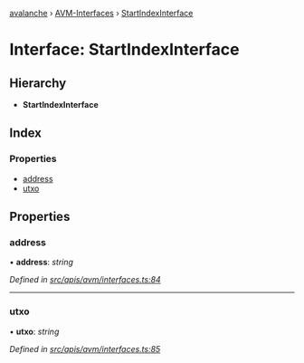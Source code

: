 [avalanche](../README.md) › [AVM-Interfaces](../modules/avm_interfaces.md) › [StartIndexInterface](avm_interfaces.startindexinterface.md)

# Interface: StartIndexInterface

## Hierarchy

* **StartIndexInterface**

## Index

### Properties

* [address](avm_interfaces.startindexinterface.md#address)
* [utxo](avm_interfaces.startindexinterface.md#utxo)

## Properties

###  address

• **address**: *string*

*Defined in [src/apis/avm/interfaces.ts:84](https://github.com/ava-labs/avalanchejs/blob/598fbcc/src/apis/avm/interfaces.ts#L84)*

___

###  utxo

• **utxo**: *string*

*Defined in [src/apis/avm/interfaces.ts:85](https://github.com/ava-labs/avalanchejs/blob/598fbcc/src/apis/avm/interfaces.ts#L85)*
